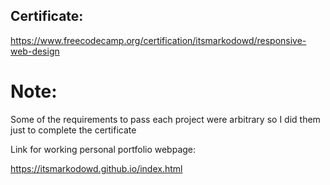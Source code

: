 ## Certificate:

https://www.freecodecamp.org/certification/itsmarkodowd/responsive-web-design

# Note:

Some of the requirements to pass each project were arbitrary so I did them just to complete the certificate

Link for working personal portfolio webpage:

https://itsmarkodowd.github.io/index.html
